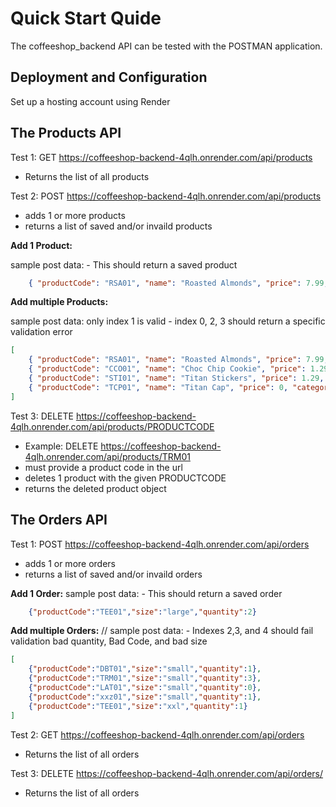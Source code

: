 # Quick Start Quide
The coffeeshop_backend API can be tested with the POSTMAN application.

## Deployment and Configuration
Set up a hosting account using Render

## The Products API

Test 1: GET https://coffeeshop-backend-4qlh.onrender.com/api/products
-  Returns the list of all products

Test 2: POST https://coffeeshop-backend-4qlh.onrender.com/api/products
- adds 1 or more products
- returns a list of saved and/or invaild products 

**Add 1 Product:** 

sample post data: - This should return a saved product
```json    
    { "productCode": "RSA01", "name": "Roasted Almonds", "price": 7.99, "category": "snacks" } 
```

**Add multiple Products:**

sample post data:  only index 1 is valid - index 0, 2, 3 should return a specific validation error
```json
[   
    { "productCode": "RSA01", "name": "Roasted Almonds", "price": 7.99, "category": "snacks" },
    { "productCode": "CCO01", "name": "Choc Chip Cookie", "price": 1.29, "category": "bakery" },
    { "productCode": "STI01", "name": "Titan Stickers", "price": 1.29, "category": "stuff" },
    { "productCode": "TCP01", "name": "Titan Cap", "price": 0, "categoryz": "merch" }
]
```

Test 3: DELETE https://coffeeshop-backend-4qlh.onrender.com/api/products/PRODUCTCODE

- Example: DELETE https://coffeeshop-backend-4qlh.onrender.com/api/products/TRM01
- must provide a product code in the url
- deletes 1 product with the given PRODUCTCODE
- returns the deleted product object


## The Orders API

Test 1: POST https://coffeeshop-backend-4qlh.onrender.com/api/orders
 - adds 1 or more orders
 - returns a list of saved and/or invaild orders 

**Add 1 Order:** 
sample post data: - This should return a saved order
```json    
    {"productCode":"TEE01","size":"large","quantity":2}
```

**Add multiple Orders:**
// sample post data: - Indexes 2,3, and 4 should fail validation bad quantity, Bad Code, and bad size
```json
[
    {"productCode":"DBT01","size":"small","quantity":1},
    {"productCode":"TRM01","size":"small","quantity":3},
    {"productCode":"LAT01","size":"small","quantity":0},   
    {"productCode":"xxz01","size":"small","quantity":1},
    {"productCode":"TEE01","size":"xxl","quantity":1}
]
```

Test 2: GET https://coffeeshop-backend-4qlh.onrender.com/api/orders
-  Returns the list of all orders

Test 3: DELETE https://coffeeshop-backend-4qlh.onrender.com/api/orders/
-  Returns the list of all orders


